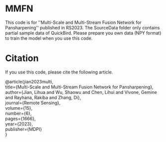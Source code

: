 # MMFN
This code is for ''Multi-Scale and Multi-Stream Fusion Network for Pansharpening'' published in RS2023. The SourceData folder only contains partial sample data of QuickBird. Please prepare you own data (NPY format) to train the model when you use this code.

# Citation

If you use this code, please cite the following article.


@article{jian2023multi,\
  title={Multi-Scale and Multi-Stream Fusion Network for Pansharpening},\
  author={Jian, Lihua and Wu, Shaowu and Chen, Lihui and Vivone, Gemine and Rayhana, Rakiba and Zhang, Di},\
  journal={Remote Sensing},\
  volume={15},\
  number={6},\
  pages={1666},\
  year={2023},\
  publisher={MDPI}\
}
